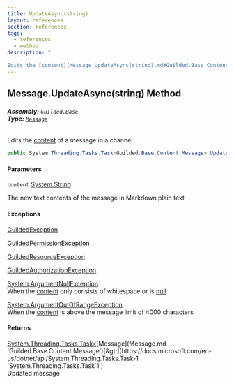 ```yaml
---
title: UpdateAsync(string)
layout: references
section: references
tags:
  - references
  - method
description: "

Edits the [content](Message.UpdateAsync(string).md#Guilded.Base.Content.Message.UpdateAsync(string).content 'Guilded.Base.Content.Message.UpdateAsync(string).content') of a message in a channel."
---
```


## Message.UpdateAsync(string) Method
###### **Assembly:** `Guilded.Base`<br/>**Type:** [`Message`](Message.md 'Guilded.Base.Content.Message')

Edits the [content](Message.UpdateAsync(string).md#Guilded.Base.Content.Message.UpdateAsync(string).content 'Guilded.Base.Content.Message.UpdateAsync(string).content') of a message in a channel.

```csharp
public System.Threading.Tasks.Task<Guilded.Base.Content.Message> UpdateAsync(string content);
```
#### Parameters

<a name='Guilded.Base.Content.Message.UpdateAsync(string).content'></a>

`content` [System.String](https://docs.microsoft.com/en-us/dotnet/api/System.String 'System.String')

The new text contents of the message in Markdown plain text

#### Exceptions

[GuildedException](GuildedException.md 'Guilded.Base.GuildedException')

[GuildedPermissionException](GuildedPermissionException.md 'Guilded.Base.GuildedPermissionException')

[GuildedResourceException](GuildedResourceException.md 'Guilded.Base.GuildedResourceException')

[GuildedAuthorizationException](GuildedAuthorizationException.md 'Guilded.Base.GuildedAuthorizationException')

[System.ArgumentNullException](https://docs.microsoft.com/en-us/dotnet/api/System.ArgumentNullException 'System.ArgumentNullException')  
When the [content](Message.UpdateAsync(string).md#Guilded.Base.Content.Message.UpdateAsync(string).content 'Guilded.Base.Content.Message.UpdateAsync(string).content') only consists of whitespace or is [null](https://docs.microsoft.com/en-us/dotnet/csharp/language-reference/keywords/null 'https://docs.microsoft.com/en-us/dotnet/csharp/language-reference/keywords/null')

[System.ArgumentOutOfRangeException](https://docs.microsoft.com/en-us/dotnet/api/System.ArgumentOutOfRangeException 'System.ArgumentOutOfRangeException')  
When the [content](Message.UpdateAsync(string).md#Guilded.Base.Content.Message.UpdateAsync(string).content 'Guilded.Base.Content.Message.UpdateAsync(string).content') is above the message limit of 4000 characters

#### Returns
[System.Threading.Tasks.Task&lt;](https://docs.microsoft.com/en-us/dotnet/api/System.Threading.Tasks.Task-1 'System.Threading.Tasks.Task`1')[Message](Message.md 'Guilded.Base.Content.Message')[&gt;](https://docs.microsoft.com/en-us/dotnet/api/System.Threading.Tasks.Task-1 'System.Threading.Tasks.Task`1')  
Updated message